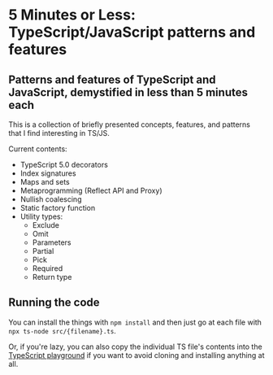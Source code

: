 # 5 Minutes or Less: TypeScript/JavaScript patterns and features

## Patterns and features of TypeScript and JavaScript, demystified in less than 5 minutes each

This is a collection of briefly presented concepts, features, and patterns that I find interesting in TS/JS.

Current contents:

- TypeScript 5.0 decorators
- Index signatures
- Maps and sets
- Metaprogramming (Reflect API and Proxy)
- Nullish coalescing
- Static factory function
- Utility types:
  - Exclude
  - Omit
  - Parameters
  - Partial
  - Pick
  - Required
  - Return type

## Running the code

You can install the things with `npm install` and then just go at each file with `npx ts-node src/{filename}.ts`.

Or, if you're lazy, you can also copy the individual TS file's contents into the [TypeScript playground](https://www.typescriptlang.org/play) if you want to avoid cloning and installing anything at all.
